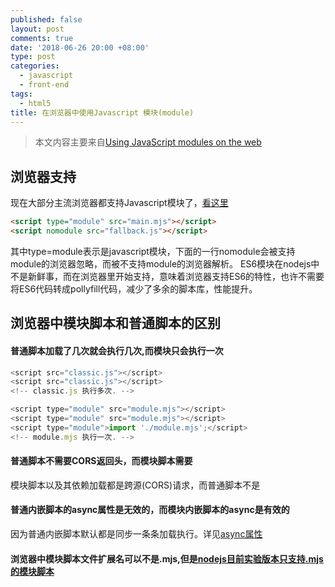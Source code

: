 ```yaml
---
published: false
layout: post
comments: true
date: '2018-06-26 20:00 +08:00'
type: post
categories:
  - javascript
  - front-end
tags:
  - html5
title: 在浏览器中使用Javascript 模块(module)
---
```

> 本文内容主要来自[Using JavaScript modules on the web](https://developers.google.com/web/fundamentals/primers/modules)

## 浏览器支持
现在大部分主流浏览器都支持Javascript模块了，[看这里](https://caniuse.com/#feat=es6-module)

```html
<script type="module" src="main.mjs"></script>
<script nomodule src="fallback.js"></script>
```
其中type=module表示是javascript模块，下面的一行nomodule会被支持module的浏览器忽略，而被不支持module的浏览器解析。
ES6模块在nodejs中不是新鲜事，而在浏览器里开始支持，意味着浏览器支持ES6的特性，也许不需要将ES6代码转成pollyfill代码，减少了多余的脚本库，性能提升。

## 浏览器中模块脚本和普通脚本的区别
#### 普通脚本加载了几次就会执行几次,而模块只会执行一次
```javascript
<script src="classic.js"></script>
<script src="classic.js"></script>
<!-- classic.js 执行多次. -->

<script type="module" src="module.mjs"></script>
<script type="module" src="module.mjs"></script>
<script type="module">import './module.mjs';</script>
<!-- module.mjs 执行一次. -->
```
#### 普通脚本不需要CORS返回头，而模块脚本需要
模块脚本以及其依赖加载都是跨源(CORS)请求，而普通脚本不是

#### 普通内嵌脚本的async属性是无效的，而模块内嵌脚本的async是有效的
因为普通内嵌脚本默认都是同步一条条加载执行。详见[async属性](https://developer.mozilla.org/en-US/docs/Web/HTML/Element/script)

#### 浏览器中模块脚本文件扩展名可以不是.mjs,但是[nodejs目前实验版本只支持.mjs的模块脚本](https://nodejs.org/api/esm.html)






